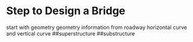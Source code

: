 # Step to Design a Bridge
start with geometry
geometry information from roadway
horizontal curve and vertical curve
##superstructure
##substructure
